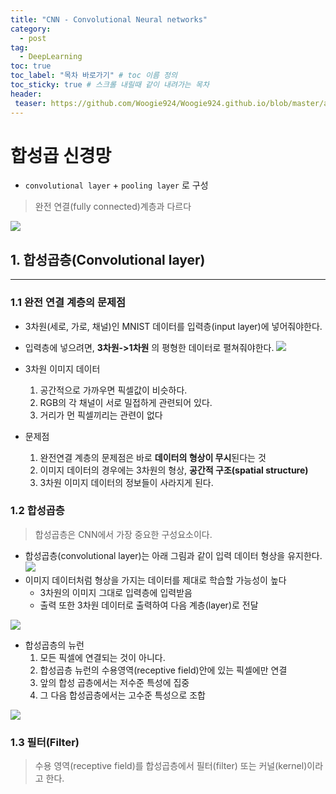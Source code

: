 ```yaml
---
title: "CNN - Convolutional Neural networks"
category:
  - post
tag:
  - DeepLearning
toc: true
toc_label: "목차 바로가기" # toc 이름 정의
toc_sticky: true # 스크롤 내릴때 같이 내려가는 목차
header:
 teaser: https://github.com/Woogie924/Woogie924.github.io/blob/master/assets/images/myLogo.png?raw=true
---
```


# 합성곱 신경망

- `convolutional layer` + `pooling layer` 로 구성
> 완전 연결(fully connected)계층과 다르다 

![](https://img1.daumcdn.net/thumb/R1280x0/?scode=mtistory2&fname=http%3A%2F%2Fcfile6.uf.tistory.com%2Fimage%2F996DCB355BC97DFF1C9B9A)


## 1. 합성곱층(Convolutional layer)
---
### 1.1 완전 연결 계층의 문제점
- 3차원(세로, 가로, 채널)인 MNIST 데이터를 입력층(input layer)에 넣어줘야한다.
- 입력층에 넣으려면, **3차원->1차원** 의 평형한 데이터로 펼쳐줘야한다.
![](https://img1.daumcdn.net/thumb/R1280x0/?scode=mtistory2&fname=http%3A%2F%2Fcfile3.uf.tistory.com%2Fimage%2F99A604375BC97E1422D519)

- 3차원 이미지 데이터
    1. 공간적으로 가까우면 픽셀값이 비슷하다.
    2. RGB의 각 채널이 서로 밀접하게 관련되어 있다.
    3. 거리가 먼 픽셀끼리는 관련이 없다
   
- 문제점
    1. 완전연결 계층의 문제점은 바로 **데이터의 형상이 무시**된다는 것 
    2. 이미지 데이터의 경우에는 3차원의 형상, **공간적 구조(spatial structure)**
    3. 3차원 이미지 데이터의 정보들이 사라지게 된다.

### 1.2 합성곱층
> 합성곱층은 CNN에서 가장 중요한 구성요소이다.

- 합성곱층(convolutional layer)는 아래 그림과 같이 입력 데이터 형상을 유지한다.
![](https://img1.daumcdn.net/thumb/R1280x0/?scode=mtistory2&fname=http%3A%2F%2Fcfile23.uf.tistory.com%2Fimage%2F99EC7D355BC97E41046974)
- 이미지 데이터처럼 형상을 가지는 데이터를 제대로 학습할 가능성이 높다
    - 3차원의 이미지 그대로 입력층에 입력받음
    - 출력 또한 3차원 데이터로 출력하여 다음 계층(layer)로 전달

![](https://img1.daumcdn.net/thumb/R1280x0/?scode=mtistory2&fname=http%3A%2F%2Fcfile25.uf.tistory.com%2Fimage%2F9989933E5BC97E652B564A)
- 합성곱층의 뉴런
    1. 모든 픽셀에 연결되는 것이 아니다.
    2. 합성곱층 뉴런의 수용영역(receptive field)안에 있는 픽셀에만 연결
    3. 앞의 합성 곱층에서는 저수준 특성에 집중
    4. 그 다음 합성곱층에서는 고수준 특성으로 조합

![](https://img1.daumcdn.net/thumb/R1280x0/?scode=mtistory2&fname=http%3A%2F%2Fcfile5.uf.tistory.com%2Fimage%2F990A613B5BC97E7D1B7187)

### 1.3 필터(Filter)
> 수용 영역(receptive field)를 합성곱층에서 필터(filter) 또는 커널(kernel)이라고 한다.

